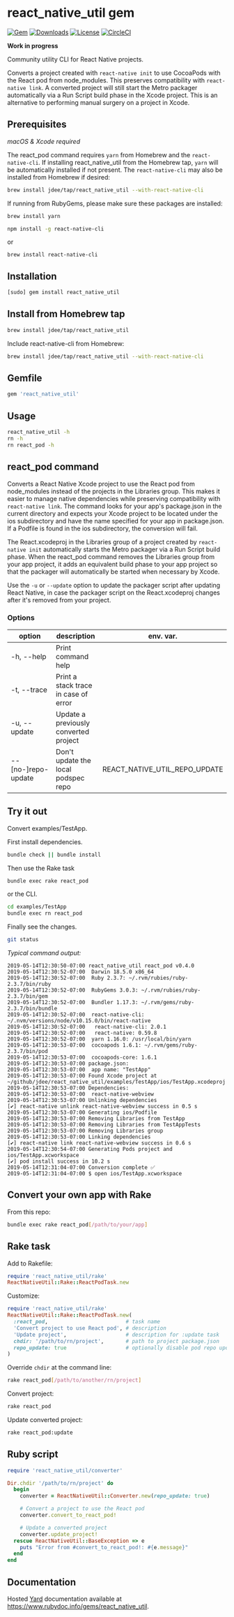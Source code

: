 # react_native_util gem

[![Gem](https://img.shields.io/gem/v/react_native_util.svg?style=flat)](https://rubygems.org/gems/react_native_util)
[![Downloads](https://img.shields.io/gem/dt/react_native_util.svg?style=flat)](https://rubygems.org/gems/react_native_util)
[![License](https://img.shields.io/badge/license-MIT-green.svg?style=flat)](https://github.com/jdee/react_native_util/blob/master/LICENSE)
[![CircleCI](https://img.shields.io/circleci/project/github/jdee/react_native_util.svg)](https://circleci.com/gh/jdee/react_native_util)

**Work in progress**

Community utility CLI for React Native projects.

Converts a project created with `react-native init` to use CocoaPods with the
React pod from node_modules. This preserves compatibility with
`react-native link`. A converted project will still start the Metro packager
automatically via a Run Script build phase in the Xcode project. This is an
alternative to performing manual surgery on a project in Xcode.

## Prerequisites

_macOS & Xcode required_

The react_pod command requires `yarn` from Homebrew and the `react-native-cli`.
If installing react_native_util from the Homebrew tap, `yarn` will be
automatically installed if not present. The `react-native-cli` may also be
installed from Homebrew if desired:

```bash
brew install jdee/tap/react_native_util --with-react-native-cli
```

If running from RubyGems, please make sure these packages are installed:
```bash
brew install yarn
```

```bash
npm install -g react-native-cli
```
or
```
brew install react-native-cli
```

## Installation

```bash
[sudo] gem install react_native_util
```

## Install from Homebrew tap

```bash
brew install jdee/tap/react_native_util
```

Include react-native-cli from Homebrew:
```bash
brew install jdee/tap/react_native_util --with-react-native-cli
```

## Gemfile

```Ruby
gem 'react_native_util'
```

## Usage

```bash
react_native_util -h
rn -h
rn react_pod -h
```

## react_pod command

Converts a React Native Xcode project to use the React pod from node_modules
instead of the projects in the Libraries group. This makes it easier to manage
native dependencies while preserving compatibility with `react-native link`.
The command looks for your app's package.json in the current directory and
expects your Xcode project to be located under the ios subdirectory and have
the name specified for your app in package.json. If a Podfile is found in the
ios subdirectory, the conversion will fail.

The React.xcodeproj in the Libraries group of a project created by
`react-native init` automatically starts the Metro packager via a Run Script
build phase. When the react_pod command removes the Libraries group from your
app project, it adds an equivalent build phase to your app project so that the
packager will automatically be started when necessary by Xcode.

Use the `-u` or `--update` option to update the packager script after
updating React Native, in case the packager script on the React.xcodeproj changes
after it's removed from your project.

### Options

|option|description|env. var.|
|------|-----------|---------|
|-h, --help|Print command help||
|-t, --trace|Print a stack trace in case of error||
|-u, --update|Update a previously converted project||
|--[no-]repo-update|Don't update the local podspec repo|REACT_NATIVE_UTIL_REPO_UPDATE|

## Try it out

Convert examples/TestApp.

First install dependencies.
```bash
bundle check || bundle install
```

Then use the Rake task
```bash
bundle exec rake react_pod
```

or the CLI.
```bash
cd examples/TestApp
bundle exec rn react_pod
```

Finally see the changes.
```bash
git status
```

_Typical command output:_
```
2019-05-14T12:30:50-07:00 react_native_util react_pod v0.4.0
2019-05-14T12:30:52-07:00  Darwin 18.5.0 x86_64
2019-05-14T12:30:52-07:00  Ruby 2.3.7: ~/.rvm/rubies/ruby-2.3.7/bin/ruby
2019-05-14T12:30:52-07:00  RubyGems 3.0.3: ~/.rvm/rubies/ruby-2.3.7/bin/gem
2019-05-14T12:30:52-07:00  Bundler 1.17.3: ~/.rvm/gems/ruby-2.3.7/bin/bundle
2019-05-14T12:30:52-07:00  react-native-cli: ~/.nvm/versions/node/v10.15.0/bin/react-native
2019-05-14T12:30:52-07:00   react-native-cli: 2.0.1
2019-05-14T12:30:52-07:00   react-native: 0.59.8
2019-05-14T12:30:52-07:00  yarn 1.16.0: /usr/local/bin/yarn
2019-05-14T12:30:53-07:00  cocoapods 1.6.1: ~/.rvm/gems/ruby-2.3.7/bin/pod
2019-05-14T12:30:53-07:00  cocoapods-core: 1.6.1
2019-05-14T12:30:53-07:00 package.json:
2019-05-14T12:30:53-07:00  app name: "TestApp"
2019-05-14T12:30:53-07:00 Found Xcode project at ~/github/jdee/react_native_util/examples/TestApp/ios/TestApp.xcodeproj
2019-05-14T12:30:53-07:00 Dependencies:
2019-05-14T12:30:53-07:00  react-native-webview
2019-05-14T12:30:53-07:00 Unlinking dependencies
[✔] react-native unlink react-native-webview success in 0.5 s
2019-05-14T12:30:53-07:00 Generating ios/Podfile
2019-05-14T12:30:53-07:00 Removing Libraries from TestApp
2019-05-14T12:30:53-07:00 Removing Libraries from TestAppTests
2019-05-14T12:30:53-07:00 Removing Libraries group
2019-05-14T12:30:53-07:00 Linking dependencies
[✔] react-native link react-native-webview success in 0.6 s
2019-05-14T12:30:54-07:00 Generating Pods project and ios/TestApp.xcworkspace
[✔] pod install success in 10.2 s
2019-05-14T12:31:04-07:00 Conversion complete ✅
2019-05-14T12:31:04-07:00 $ open ios/TestApp.xcworkspace
```

## Convert your own app with Rake

From this repo:

```bash
bundle exec rake react_pod[/path/to/your/app]
```

## Rake task

Add to Rakefile:
```Ruby
require 'react_native_util/rake'
ReactNativeUtil::Rake::ReactPodTask.new
```

Customize:
```Ruby
require 'react_native_util/rake'
ReactNativeUtil::Rake::ReactPodTask.new(
  :react_pod,                         # task name
  'Convert project to use React pod', # description
  'Update project',                   # description for :update task
  chdir: '/path/to/rn/project',       # path to project package.json
  repo_update: true                   # optionally disable pod repo update
)
```

Override `chdir` at the command line:
```bash
rake react_pod[/path/to/another/rn/project]
```

Convert project:
```bash
rake react_pod
```

Update converted project:
```bash
rake react_pod:update
```

## Ruby script

```Ruby
require 'react_native_util/converter'

Dir.chdir '/path/to/rn/project' do
  begin
    converter = ReactNativeUtil::Converter.new(repo_update: true)

    # Convert a project to use the React pod
    converter.convert_to_react_pod!

    # Update a converted project
    converter.update_project!
  rescue ReactNativeUtil::BaseException => e
    puts "Error from #convert_to_react_pod!: #{e.message}"
  end
end
```

## Documentation

Hosted [Yard](https://yardoc.org) documentation available at
https://www.rubydoc.info/gems/react_native_util.
